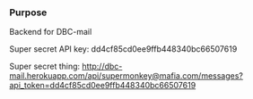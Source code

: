 ### Purpose

Backend for DBC-mail

Super secret API key: dd4cf85cd0ee9ffb448340bc66507619

Super secret thing: http://dbc-mail.herokuapp.com/api/supermonkey@mafia.com/messages?api_token=dd4cf85cd0ee9ffb448340bc66507619
